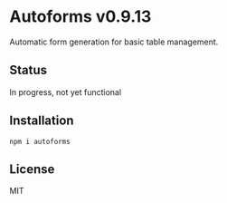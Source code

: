 # Autoforms v0.9.13

Automatic form generation for basic table management.

## Status

In progress, not yet functional

## Installation

`npm i autoforms`

## License

MIT
